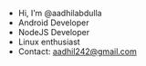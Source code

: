 - Hi, I’m @aadhilabdulla
- Android Developer
- NodeJS Developer
- Linux enthusiast 
- Contact: aadhil242@gmail.com

<!---
aadhilabdulla/aadhilabdulla is a ✨ special ✨ repository because its `README.md` (this file) appears on your GitHub profile.
You can click the Preview link to take a look at your changes.
--->
